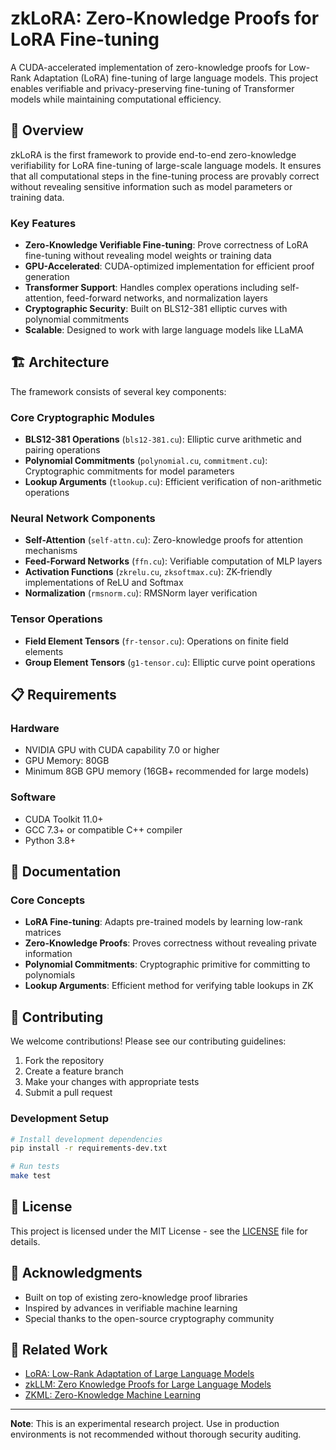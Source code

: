 # zkLoRA: Zero-Knowledge Proofs for LoRA Fine-tuning

A CUDA-accelerated implementation of zero-knowledge proofs for Low-Rank Adaptation (LoRA) fine-tuning of large language models. This project enables verifiable and privacy-preserving fine-tuning of Transformer models while maintaining computational efficiency.

## 🚀 Overview

zkLoRA is the first framework to provide end-to-end zero-knowledge verifiability for LoRA fine-tuning of large-scale language models. It ensures that all computational steps in the fine-tuning process are provably correct without revealing sensitive information such as model parameters or training data.

### Key Features

- **Zero-Knowledge Verifiable Fine-tuning**: Prove correctness of LoRA fine-tuning without revealing model weights or training data
- **GPU-Accelerated**: CUDA-optimized implementation for efficient proof generation
- **Transformer Support**: Handles complex operations including self-attention, feed-forward networks, and normalization layers
- **Cryptographic Security**: Built on BLS12-381 elliptic curves with polynomial commitments
- **Scalable**: Designed to work with large language models like LLaMA

## 🏗️ Architecture

The framework consists of several key components:

### Core Cryptographic Modules
- **BLS12-381 Operations** (`bls12-381.cu`): Elliptic curve arithmetic and pairing operations
- **Polynomial Commitments** (`polynomial.cu`, `commitment.cu`): Cryptographic commitments for model parameters
- **Lookup Arguments** (`tlookup.cu`): Efficient verification of non-arithmetic operations

### Neural Network Components
- **Self-Attention** (`self-attn.cu`): Zero-knowledge proofs for attention mechanisms
- **Feed-Forward Networks** (`ffn.cu`): Verifiable computation of MLP layers
- **Activation Functions** (`zkrelu.cu`, `zksoftmax.cu`): ZK-friendly implementations of ReLU and Softmax
- **Normalization** (`rmsnorm.cu`): RMSNorm layer verification

### Tensor Operations
- **Field Element Tensors** (`fr-tensor.cu`): Operations on finite field elements
- **Group Element Tensors** (`g1-tensor.cu`): Elliptic curve point operations

## 📋 Requirements

### Hardware
- NVIDIA GPU with CUDA capability 7.0 or higher
- GPU Memory: 80GB
- Minimum 8GB GPU memory (16GB+ recommended for large models)

### Software
- CUDA Toolkit 11.0+
- GCC 7.3+ or compatible C++ compiler
- Python 3.8+


## 📖 Documentation

### Core Concepts

- **LoRA Fine-tuning**: Adapts pre-trained models by learning low-rank matrices
- **Zero-Knowledge Proofs**: Proves correctness without revealing private information
- **Polynomial Commitments**: Cryptographic primitive for committing to polynomials
- **Lookup Arguments**: Efficient method for verifying table lookups in ZK


## 🤝 Contributing

We welcome contributions! Please see our contributing guidelines:

1. Fork the repository
2. Create a feature branch
3. Make your changes with appropriate tests
4. Submit a pull request

### Development Setup

```bash
# Install development dependencies
pip install -r requirements-dev.txt

# Run tests
make test
```

## 📄 License

This project is licensed under the MIT License - see the [LICENSE](LICENSE) file for details.


## 🙏 Acknowledgments

- Built on top of existing zero-knowledge proof libraries
- Inspired by advances in verifiable machine learning
- Special thanks to the open-source cryptography community

## 🔗 Related Work

- [LoRA: Low-Rank Adaptation of Large Language Models](https://arxiv.org/abs/2106.09685)
- [zkLLM: Zero Knowledge Proofs for Large Language Models](https://arxiv.org/abs/2404.16109)
- [ZKML: Zero-Knowledge Machine Learning](https://github.com/zkml-community)

---

**Note**: This is an experimental research project. Use in production environments is not recommended without thorough security auditing.
